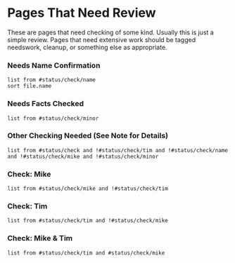 # Pages That Need Review

These are pages that need checking of some kind. Usually this is just a simple review. Pages that need extensive work should be tagged needswork, cleanup, or something else as appropriate. 

### Needs Name Confirmation
```dataview
list from #status/check/name 
sort file.name
```

### Needs Facts Checked
```dataview
list from #status/check/minor 
```

### Other Checking Needed (See Note for Details)
```dataview
list from #status/check and !#status/check/tim and !#status/check/name and !#status/check/mike and !#status/check/minor
```

### Check: Mike
```dataview
list from #status/check/mike and !#status/check/tim
```

### Check: Tim
```dataview
list from #status/check/tim and !#status/check/mike
```

### Check: Mike & Tim
```dataview
list from #status/check/tim and #status/check/mike
```

